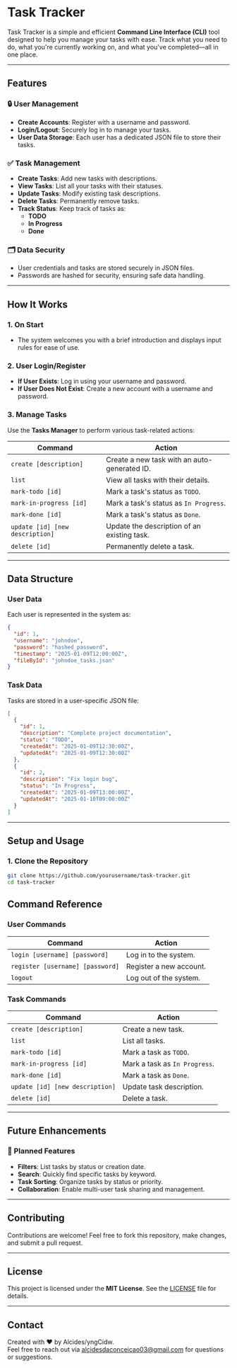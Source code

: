 

# **Task Tracker**

Task Tracker is a simple and efficient **Command Line Interface (CLI)** tool designed to help you manage your tasks with ease. Track what you need to do, what you're currently working on, and what you've completed—all in one place.

---

## **Features**

### 🔒 **User Management**
- **Create Accounts**: Register with a username and password.
- **Login/Logout**: Securely log in to manage your tasks.
- **User Data Storage**: Each user has a dedicated JSON file to store their tasks.

### ✅ **Task Management**
- **Create Tasks**: Add new tasks with descriptions.
- **View Tasks**: List all your tasks with their statuses.
- **Update Tasks**: Modify existing task descriptions.
- **Delete Tasks**: Permanently remove tasks.
- **Track Status**: Keep track of tasks as:
    - **TODO**
    - **In Progress**
    - **Done**

### 🗂 **Data Security**
- User credentials and tasks are stored securely in JSON files.
- Passwords are hashed for security, ensuring safe data handling.

---

## **How It Works**

### **1. On Start**
- The system welcomes you with a brief introduction and displays input rules for ease of use.

### **2. User Login/Register**
- **If User Exists**: Log in using your username and password.
- **If User Does Not Exist**: Create a new account with a username and password.

### **3. Manage Tasks**
Use the **Tasks Manager** to perform various task-related actions:

| Command                         | Action                                             |
|---------------------------------|----------------------------------------------------|
| `create [description]`          | Create a new task with an auto-generated ID.       |
| `list`                          | View all tasks with their details.                |
| `mark-todo [id]`                | Mark a task's status as `TODO`.                   |
| `mark-in-progress [id]`         | Mark a task's status as `In Progress`.            |
| `mark-done [id]`                | Mark a task's status as `Done`.                   |
| `update [id] [new description]` | Update the description of an existing task.       |
| `delete [id]`                   | Permanently delete a task.                        |

---

## **Data Structure**

### **User Data**
Each user is represented in the system as:

```json
{
  "id": 1,
  "username": "johndoe",
  "password": "hashed_password",
  "timestamp": "2025-01-09T12:00:00Z",
  "fileById": "johndoe_tasks.json"
}
```

### **Task Data**
Tasks are stored in a user-specific JSON file:

```json
[
  {
    "id": 1,
    "description": "Complete project documentation",
    "status": "TODO",
    "createdAt": "2025-01-09T12:30:00Z",
    "updatedAt": "2025-01-09T12:30:00Z"
  },
  {
    "id": 2,
    "description": "Fix login bug",
    "status": "In Progress",
    "createdAt": "2025-01-09T13:00:00Z",
    "updatedAt": "2025-01-10T09:00:00Z"
  }
]
```

---

## **Setup and Usage**

### **1. Clone the Repository**
```bash
git clone https://github.com/yourusername/task-tracker.git
cd task-tracker
```
## **Command Reference**

### **User Commands**
| Command                           | Action                              |
|-----------------------------------|-------------------------------------|
| `login [username] [password]`     | Log in to the system.               |
| `register [username] [password]`  | Register a new account.             |
| `logout`                          | Log out of the system.              |

### **Task Commands**
| Command                           | Action                              |
|-----------------------------------|-------------------------------------|
| `create [description]`            | Create a new task.                  |
| `list`                            | List all tasks.                     |
| `mark-todo [id]`                  | Mark a task as `TODO`.              |
| `mark-in-progress [id]`           | Mark a task as `In Progress`.       |
| `mark-done [id]`                  | Mark a task as `Done`.              |
| `update [id] [new description]`   | Update task description.            |
| `delete [id]`                     | Delete a task.                      |

---

## **Future Enhancements**

### 🚀 Planned Features
- **Filters**: List tasks by status or creation date.
- **Search**: Quickly find specific tasks by keyword.
- **Task Sorting**: Organize tasks by status or priority.
- **Collaboration**: Enable multi-user task sharing and management.

---

## **Contributing**

Contributions are welcome! Feel free to fork this repository, make changes, and submit a pull request.

---

## **License**

This project is licensed under the **MIT License**. See the [LICENSE](LICENSE) file for details.

---

## **Contact**

Created with ❤️ by Alcides/yngCidw.  
Feel free to reach out via alcidesdaconceicao03@gmail.com for questions or suggestions.

